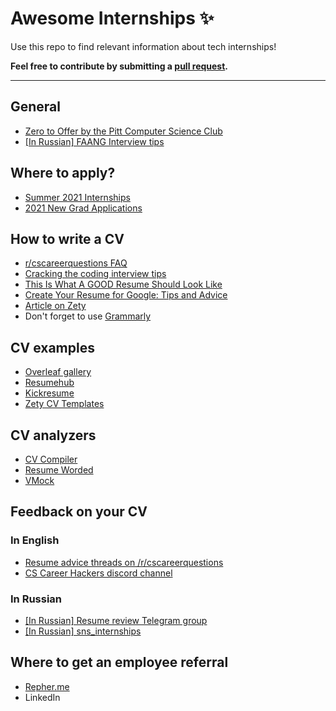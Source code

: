 # Awesome Internships ✨

Use this repo to find relevant information about tech internships!

**Feel free to contribute by submitting a [pull request](https://github.com/susam/gitpr#create-pull-request).**

---

## General

- [Zero to Offer by the Pitt Computer Science Club](https://pittcs.wiki/zero-to-offer/)
- [[In Russian] FAANG Interview tips](https://docs.google.com/document/d/1RKzJA7UHj3UKMFxK4Bluy-gB7Sf2fk0mUlCPs76Z07k/edit)

## Where to apply?

- [Summer 2021 Internships](https://github.com/Pitt-CSC/Summer2021-Internships)
- [2021 New Grad Applications](https://github.com/Pitt-CSC/NewGrad-2021)

## How to write a CV

- [r/cscareerquestions FAQ](https://www.reddit.com/r/cscareerquestions/wiki/faq_resumes)
- [Cracking the coding interview tips](https://www.notion.so/lodthe/Cracking-the-coding-interview-tips-301b9b8df5bd422aa9dbf37604afe9e9)
- [This Is What A GOOD Resume Should Look Like](https://www.careercup.com/resume)
- [Create Your Resume for Google: Tips and Advice](https://www.youtube.com/watch?v=BYUy1yvjHxE&feature=youtu.be)
- [Article on Zety](https://zety.com/blog/computer-science-resume)
- Don't forget to use [Grammarly](https://grammarly.com/)

## CV examples

- [Overleaf gallery](https://ru.overleaf.com/gallery/tagged/cv)
- [Resumehub](https://resumehub.org/)
- [Kickresume](https://www.kickresume.com/en/help-center/software-engineering-resume-samples/)
- [Zety CV Templates](https://zety.com/cv-templates)

## CV analyzers

- [CV Compiler](https://cvcompiler.com/)
- [Resume Worded](https://resumeworded.com/)
- [VMock](https://www.vmock.com/)

## Feedback on your CV

### In English

- [Resume advice threads on /r/cscareerquestions](https://www.reddit.com/r/cscareerquestions/)
- [CS Career Hackers discord channel](https://discord.gg/6EyEDKk)

### In Russian

- [[In Russian] Resume review Telegram group](https://t.me/resume_review)
- [[In Russian] sns_internships](https://t.me/sns_internships)

## Where to get an employee referral

- [Repher.me](https://repher.me/)
- LinkedIn